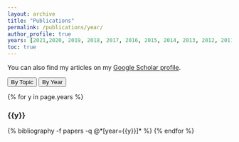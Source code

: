 ```yaml
---
layout: archive
title: "Publications"
permalink: /publications/year/
author_profile: true
years: [2021,2020, 2019, 2018, 2017, 2016, 2015, 2014, 2013, 2012, 2011, 2010, 2009, 2008, 2007]
toc: true
---
```


<p>
You can also find my articles on my
<a href= "{{site.data.profile.googlescholar}}" target="_blank"> Google Scholar profile</a>.  
</p>

<a href="/publications/topic/"><button type="button" class="btn" style="outline:none">By Topic </button></a>
<a href="/publications/year"><button type="button" class="btn" style="outline:none">By Year  </button></a>


{% for y in page.years %}
  <h3  id="{{y}}" class="pubyear">{{y}}</h3>
  {% bibliography -f papers -q @*[year={{y}}]* %}
{% endfor %}
